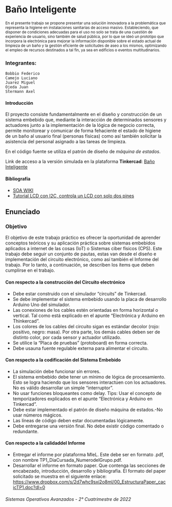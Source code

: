 # Baño Inteligente

<sup> 
En el presente trabajo se propone presentar una solución innovadora a la problemática que representa la higiene en instalaciones sanitarias de acceso masivo. Estableciendo, que disponer de condiciones adecuadas para el uso no solo se trata de una cuestión de experiencia de usuario, sino también de salud pública, por lo que se ideó un prototipo que incorpora la electrónica para mejorar la información disponible sobre el estado actual de limpieza de un baño y la gestión eficiente de solicitudes de aseo a los mismos, optimizando el empleo de recursos destinados a tal fin, ya sea en edificios o eventos multitudinarios.
</sup>

### Integrantes:
    Bobbio Federico  
    Camejo Luciano 
    Juarez Miguel 
    Ojeda Juan 
    Stermann Axel

#### Introducción
El proyecto consiste fundamentalmente en el diseño y construcción de un sistema embebido que, mediante la interacción de determinados sensores y actuadores junto a la implementación de la lógica de negocio correcta, permite monitorear y comunicar de forma fehaciente el estado de higiene de un baño al usuario final (personas físicas) como así también solicitar la asistencia del personal asignado a las tareas de limpieza.

En el código fuente se utiliza el patrón de diseño de *máquina de estados*.

Link de acceso a la versión simulada en la plataforma **Tinkercad**: [Baño Inteligente](https://www.tinkercad.com/things/cSQm86Yjjdw)

#### Bibliografía
 - [SOA WIKI](https://www.so-unlam.com.ar/wiki/index.php/PUBLICO:Portada)
 - [Tutorial LCD con I2C, controla un LCD con solo dos pines](https://naylampmechatronics.com/blog/35_tutorial-lcd-con-i2c-controla-un-lcd-con-solodos-pines.html)


## Enunciado

### Objetivo
El  objetivo  de  este  trabajo  práctico  es  ofrecer  la  oportunidad de aprender  conceptos teóricos y su aplicación práctica sobre sistemas embebidos aplicados a internet de las cosas (IoT) o Sistemas ciber físicos (CPS).
Este  trabajo  debe  seguir  un  conjunto  de  pautas,  estas  van  desde  el  diseño  e implementación del circuito electrónico, como así también el Informe del trabajo. Por lo tanto, a continuación, se describen los ítems que deben cumplirse en el trabajo.

#### Con respecto a la construcción del Circuito electrónico
  - Debe estar construido con el simulador “circuits” de Tinkercad.
  - Se debe implementar el sistema embebido usando la placa de desarrollo Arduino Uno del simulador.
  - Las conexiones de los cables estén orientadas en forma horizontal o vertical. Tal como está explicado en el apunte “Electrónica y Arduino en Thinkercad”.
  - Los colores de los cables del circuito sigan es estándar decolor (rojo: positivo, negro: masa). Por otra parte, los demás cables deben ser de distinto color, por cada sensor y actuador utilizado.
  - Se utilice la “Placa de pruebas” (protoboard) en forma correcta.
  - Debe usauna fuente regulable externa para alimentar el circuito. 
  
#### Con respecto a la codificación del Sistema Embebido
  - La simulación debe funcionar sin errores.
  - El sistema embebido debe tener un mínimo de lógica de procesamiento. Esto se logra  haciendo  que  los  sensores  interactúen  con  los  actuadores.  No  es  válido desarrollar un simple “interruptor”.
  - No   usar   funciones   bloqueantes   como   delay. Tips: Usar   el   concepto   de temporizadores explicados en el apunte “Electrónica y Arduino en Tinkercad”.
  - Debe estar implementado el patrón de diseño máquina de estados.-No usar números mágicos.
  - Las líneas de código deben estar documentadas lógicamente.
  - Debe  entregarse  una  versión  final.  No  debe  existir  código  comentado  o redundante. 

#### Con respecto a la calidaddel Informe
  - Entregar  el  informe por  plataforma  MIeL.  Este  debe  ser  en formato  .pdf,  con nombre TP1_DiaCursada_NumerodelGrupo.pdf.
  - Desarrollar  el  informe  en  formato  paper.  Que  contenga  las  secciones  de encabezado,   introducción,   desarrollo   y   bibliografía.   El   formato   del   paper solicitado se muestra en el siguiente enlace:
    https://www.dropbox.com/s/2d7whc9sxi2o8ml/00_EstructuraPaper_cacicTP1.doc?dl=0


###### Sistemas Operativos Avanzados - 2° Cuatrimestre de 2022
